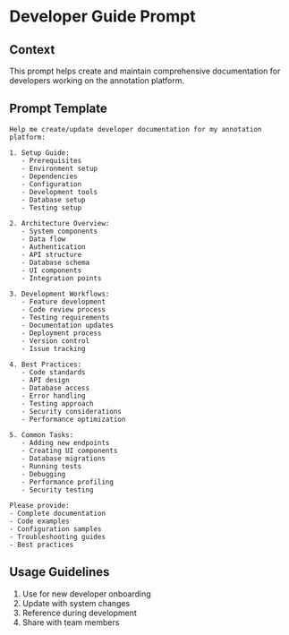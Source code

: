 # Developer Guide Prompt

## Context
This prompt helps create and maintain comprehensive documentation for developers working on the annotation platform.

## Prompt Template
```
Help me create/update developer documentation for my annotation platform:

1. Setup Guide:
   - Prerequisites
   - Environment setup
   - Dependencies
   - Configuration
   - Development tools
   - Database setup
   - Testing setup

2. Architecture Overview:
   - System components
   - Data flow
   - Authentication
   - API structure
   - Database schema
   - UI components
   - Integration points

3. Development Workflows:
   - Feature development
   - Code review process
   - Testing requirements
   - Documentation updates
   - Deployment process
   - Version control
   - Issue tracking

4. Best Practices:
   - Code standards
   - API design
   - Database access
   - Error handling
   - Testing approach
   - Security considerations
   - Performance optimization

5. Common Tasks:
   - Adding new endpoints
   - Creating UI components
   - Database migrations
   - Running tests
   - Debugging
   - Performance profiling
   - Security testing

Please provide:
- Complete documentation
- Code examples
- Configuration samples
- Troubleshooting guides
- Best practices
```

## Usage Guidelines
1. Use for new developer onboarding
2. Update with system changes
3. Reference during development
4. Share with team members 